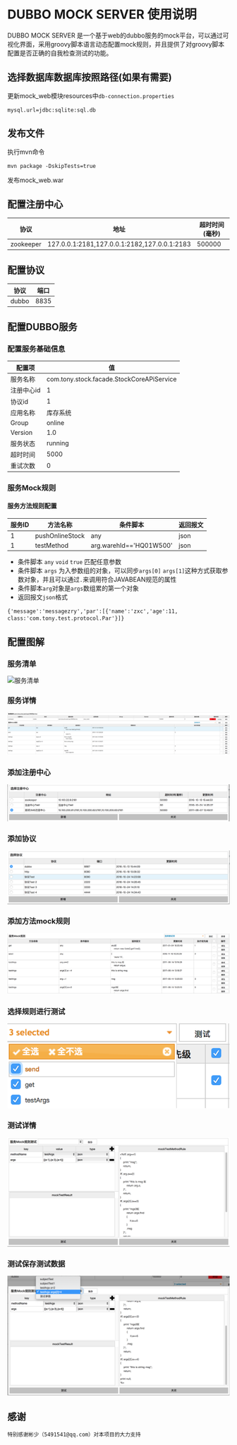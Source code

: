 
# DUBBO MOCK SERVER 使用说明

DUBBO MOCK SERVER 是一个基于web的dubbo服务的mock平台，可以通过可视化界面，采用groovy脚本语言动态配置mock规则，并且提供了对groovy脚本配置是否正确的自我检查测试的功能。


## 选择数据库数据库按照路径(如果有需要)

更新mock_web模块resources中`db-connection.properties`
```
mysql.url=jdbc:sqlite:sql.db
```

## 发布文件
执行mvn命令
```
mvn package -DskipTests=true
```
发布mock_web.war

## 配置注册中心
协议|地址|超时时间(毫秒)
----|----|---
zookeeper|127.0.0.1:2181,127.0.0.1:2182,127.0.0.1:2183|500000


## 配置协议
协议|端口
---|---
dubbo|8835


## 配置DUBBO服务

### 配置服务基础信息

配置项|值
---|---
服务名称|com.tony.stock.facade.StockCoreAPiService
注册中心id|1
协议id|1
应用名称|库存系统
Group|online
Version|1.0
服务状态|running
超时时间|5000
重试次数|0

### 服务Mock规则

#### 服务方法规则配置
服务ID|方法名称|条件脚本|返回报文
---|---|---|---
1|pushOnlineStock|any|json
1|testMethod|arg.warehId=='HQ01W500'|json

* 条件脚本 `any` `void` `true` 匹配任意参数
* 条件脚本 `args` 为入参数组的对象，可以同步`args[0]` `args[1]`这种方式获取参数对象，并且可以通过`.`来调用符合JAVABEAN规范的属性
* 条件脚本`arg`对象是`args`数组累的第一个对象
* 返回报文`json`格式


```
{'message':'messagezry','par':[{'name':'zxc','age':11, class:'com.tony.test.protocol.Par'}]}
```


## 配置图解
### 服务清单
![服务清单](http://i4.piimg.com/597491/7fa077907536622f.png)

### 服务详情
![服务详情](https://raw.githubusercontent.com/tonyruiyu/tony-res-pic/master/pic/mock_service.png)

### 添加注册中心
![服务详情](https://raw.githubusercontent.com/tonyruiyu/tony-res-pic/master/pic/add_reg.png)

### 添加协议
![服务详情](https://raw.githubusercontent.com/tonyruiyu/tony-res-pic/master/pic/add_proto.png)

### 添加方法mock规则
![服务详情](https://raw.githubusercontent.com/tonyruiyu/tony-res-pic/master/pic/add_method_rule.png)

### 选择规则进行测试
![服务详情](https://raw.githubusercontent.com/tonyruiyu/tony-res-pic/master/pic/mock_test.png)

### 测试详情
![服务详情](https://raw.githubusercontent.com/tonyruiyu/tony-res-pic/master/pic/mock_test_info.png)

### 测试保存测试数据
![服务详情](https://raw.githubusercontent.com/tonyruiyu/tony-res-pic/master/pic/save_mock_test.png)

## 感谢
`特别感谢彬少（5491541@qq.com）对本项目的大力支持`

